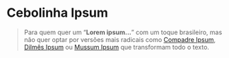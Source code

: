 # Cebolinha Ipsum

> Para quem quer um “**Lorem ipsum...**” com um toque brasileiro, mas não quer optar por versões mais radicais como [Compadre Ipsum](https://goo.gl/vQLbYd), [Dilmês Ipsum](https://goo.gl/5aq35p) ou [Mussum Ipsum](https://goo.gl/6o8nDz) que transformam todo o texto.
